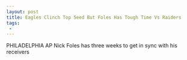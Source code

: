 ```yaml
---
layout: post
title: Eagles Clinch Top Seed But Foles Has Tough Time Vs Raiders
tags:
 -
---
```

PHILADELPHIA AP  Nick Foles has three weeks to get in sync with his receivers
